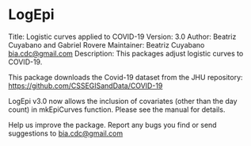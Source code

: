 # LogEpi
Title: Logistic curves applied to COVID-19
Version: 3.0
Author: Beatriz Cuyabano and Gabriel Rovere
Maintainer: Beatriz Cuyabano <bia.cdc@gmail.com>
Description: This packages adjust logistic curves to COVID-19.

This package downloads the Covid-19 dataset from the JHU repository: https://github.com/CSSEGISandData/COVID-19

LogEpi v3.0 now allows the inclusion of covariates (other than the day count) in mkEpiCurves function. Please see the manual for details.

Help us improve the package. Report any bugs you find or send suggestions to bia.cdc@gmail.com
